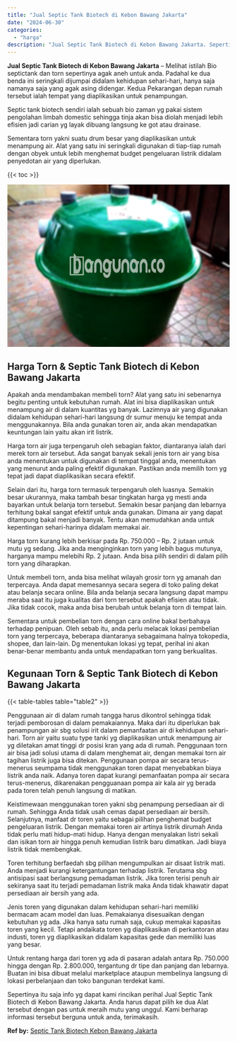 ```yaml
---
title: "Jual Septic Tank Biotech di Kebon Bawang Jakarta"
date: "2024-06-30"
categories: 
  - "harga"
description: "Jual Septic Tank Biotech di Kebon Bawang Jakarta. Sepertinya itu saja info yg dapat kami rincikan perihal Jual Septic Tank Biotech di Kebon Bawang Jakarta. A..."
---
```


**Jual Septic Tank Biotech di Kebon Bawang Jakarta** – Melihat istilah Bio septictank dan torn sepertinya agak aneh untuk anda. Padahal ke dua benda ini seringkali dijumpai didalam kehidupan sehari-hari, hanya saja namanya saja yang agak asing didengar. Kedua Pekarangan depan rumah tersebut ialah tempat yang diaplikasikan untuk penampungan.

Septic tank biotech sendiri ialah sebuah bio zaman yg pakai sistem pengolahan limbah domestic sehingga tinja akan bisa diolah menjadi lebih efisien jadi carian yg layak dibuang langsung ke got atau drainase.

Sementara torn yakni suatu drum besar yang diaplikasikan untuk menampung air. Alat yang satu ini seringkali digunakan di tiap-tiap rumah dengan obyek untuk lebih menghemat budget pengeluaran listrik didalam penyedotan air yang diperlukan.

{{< toc >}}

![Jual Septic Tank Biotech di Kebon Bawang Jakarta](/images/jual-bio-septictank-11.png)

## Harga Torn & Septic Tank Biotech di Kebon Bawang Jakarta

Apakah anda mendambakan membeli torn? Alat yang satu ini sebenarnya begitu penting untuk kebutuhan rumah. Alat ini bisa diaplikasikan untuk menampung air di dalam kuantitas yg banyak. Lazimnya air yang digunakan didalam kehidupan sehari-hari langsung dr sumur menuju ke tempat anda menggunakannya. Bila anda gunakan toren air, anda akan mendapatkan keuntungan lain yaitu akan irit listrik.

Harga torn air juga terpengaruh oleh sebagian faktor, diantaranya ialah dari merek torn air tersebut. Ada sangat banyak sekali jenis torn air yang bisa anda menentukan untuk digunakan di tempat tinggal anda, menentukan yang menurut anda paling efektif digunakan. Pastikan anda memilih torn yg tepat jadi dapat diaplikasikan secara efektif.

Selain dari itu, harga torn termasuk terpengaruh oleh luasnya. Semakin besar ukurannya, maka tambah besar tingkatan harga yg mesti anda bayarkan untuk belanja torn tersebut. Semakin besar panjang dan lebarnya terhitung bakal sangat efektif untuk anda gunakan. Dimana air yang dapat ditampung bakal menjadi banyak. Tentu akan memudahkan anda untuk kepentingan sehari-harinya didalam memakai air.

Harga torn kurang lebih berkisar pada Rp. 750.000 – Rp. 2 jutaan untuk mutu yg sedang. Jika anda menginginkan torn yang lebih bagus mutunya, harganya mampu melebihi Rp. 2 jutaan. Anda bisa pilih sendiri di dalam pilih torn yang diharapkan.

Untuk membeli torn, anda bisa melihat wilayah grosir torn yg amanah dan terpercaya. Anda dapat memesannya secara segera di toko paling dekat atau belanja secara online. Bila anda belanja secara langsung dapat mampu meraba saat itu juga kualitas dari torn tersebut apakah efisien atau tidak. Jika tidak cocok, maka anda bisa berubah untuk belanja torn di tempat lain.

Sementara untuk pembelian torn dengan cara online bakal berbahaya terhadap penipuan. Oleh sebab itu, anda perlu melacak lokasi pembelian torn yang terpercaya, beberapa diantaranya sebagaimana halnya tokopedia, shopee, dan lain-lain. Dg menentukan lokasi yg tepat, perihal ini akan benar-benar membantu anda untuk mendapatkan torn yang berkualitas.

## Kegunaan Torn & Septic Tank Biotech di Kebon Bawang Jakarta

{{< table-tables table="table2" >}}

Penggunaan air di dalam rumah tangga harus dikontrol sehingga tidak terjadi pemborosan di dalam pemakaiannya. Maka dari itu diperlukan bak penampungan air sbg solusi irit dalam pemanfaatan air di kehidupan sehari-hari. Torn air yaitu suatu type tanki yg diaplikasikan untuk menampung air yg diletakan amat tinggi dr posisi kran yang ada di rumah. Penggunaan torn air bisa jadi solusi utama di dalam menghemat air, dengan memakai torn air tagihan listrik juga bisa ditekan. Penggunaan pompa air secara terus-menerus seumpama tidak menggunakan toren dapat menyebabkan biaya listrik anda naik. Adanya toren dapat kurangi pemanfaatan pompa air secara terus-menerus, dikarenakan pengguanaan pompa air kala air yg berada pada toren telah penuh langsung di matikan.

Keistimewaan menggunakan toren yakni sbg penampung persediaan air di rumah. Sehingga Anda tidak usah cemas dapat persediaan air bersih. Selanjutnya, manfaat dr toren yaitu sebagai pilihan penghemat budget pengeluaran listrik. Dengan memakai toren air artinya listrik dirumah Anda tidak perlu mati hidup-mati hidup. Hanya dengan menyalakan listri sekali dan isikan torn air hingga penuh kemudian listrik baru dimatikan. Jadi biaya listrik tidak membengkak.

Toren terhitung berfaedah sbg pilihan mengumpulkan air disaat listrik mati. Anda menjadi kurangi ketergantungan terhadap listrik. Terutama sbg antisipasi saat berlangsung pemadaman listrik. Jika toren terisi penuh air sekiranya saat itu terjadi pemadaman listrik maka Anda tidak khawatir dapat persediaan air bersih yang ada.

Jenis toren yang digunakan dalam kehidupan sehari-hari memiliki bermacam acam model dan luas. Pemakaianya disesuaikan dengan kebutuhan yg ada. Jika hanya satu rumah saja, cukup memakai kapasitas toren yang kecil. Tetapi andaikata toren yg diaplikasikan di perkantoran atau industi, toren yg diaplikasikan didalam kapasitas gede dan memiliki luas yang besar.

Untuk rentang harga dari toren yg ada di pasaran adalah antara Rp. 750.000 hingga dengan Rp. 2.800.000, tergantung dr tipe dan panjang dan lebarnya. Buatan ini bisa dibuat melalui marketplace ataupun membelinya langsung di lokasi perbelanjaan dan toko bangunan terdekat kami.

Sepertinya itu saja info yg dapat kami rincikan perihal Jual Septic Tank Biotech di Kebon Bawang Jakarta. Anda harus dapat pilih ke dua Alat tersebut dengan pas untuk meraih mutu yang unggul. Kami berharap informasi tersebut berguna untuk anda, terimakasih.

**Ref by:** [Septic Tank Biotech Kebon Bawang Jakarta](https://id.wikipedia.org/wiki/Septic)

